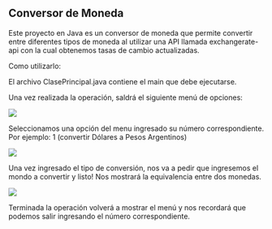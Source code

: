Conversor de Moneda
----------------------
Este proyecto en Java es un conversor de moneda que permite convertir entre diferentes tipos de moneda al utilizar una API llamada exchangerate-api con la cual obtenemos tasas de cambio actualizadas.

Como utilizarlo:

El archivo ClasePrincipal.java contiene el main que debe ejecutarse.

Una vez realizada la operación, saldrá el siguiente menú de opciones:

<img src="C:\Users\dante_w\Documents\Cursos Alura\programas de java\GSON\menuMoneda1.jpg"/>

Seleccionamos una opción del menu ingresado su número correspondiente.
Por ejemplo: 1 (convertir Dólares a Pesos Argentinos)

<img src="C:\Users\dante_w\Documents\Cursos Alura\programas de java\GSON\menuMoneda3.jpg"/>

Una vez ingresado el tipo de conversión, nos va a pedir que ingresemos el mondo a convertir y listo! Nos mostrará la equivalencia entre dos monedas.

<img src="C:\Users\dante_w\Documents\Cursos Alura\programas de java\GSON\menuMoneda4.jpg"/>


Terminada la operación volverá a mostrar el menú y nos recordará que podemos salir ingresando el número correspondiente.







